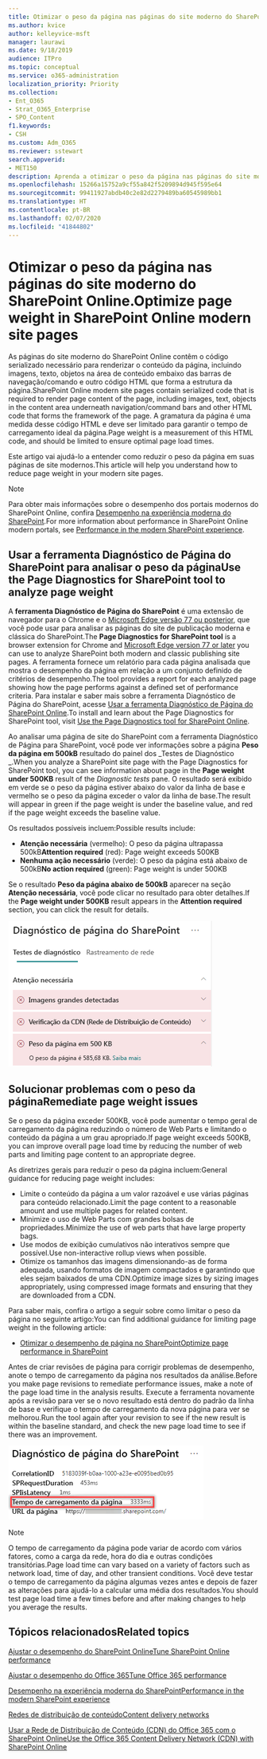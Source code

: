 ```yaml
---
title: Otimizar o peso da página nas páginas do site moderno do SharePoint Online.
ms.author: kvice
author: kelleyvice-msft
manager: laurawi
ms.date: 9/18/2019
audience: ITPro
ms.topic: conceptual
ms.service: o365-administration
localization_priority: Priority
ms.collection:
- Ent_O365
- Strat_O365_Enterprise
- SPO_Content
f1.keywords:
- CSH
ms.custom: Adm_O365
ms.reviewer: sstewart
search.appverid:
- MET150
description: Aprenda a otimizar o peso da página nas páginas do site moderno do SharePoint Online.
ms.openlocfilehash: 15266a15752a9cf55a842f5209894d945f595e64
ms.sourcegitcommit: 99411927abdb40c2e82d2279489ba60545989bb1
ms.translationtype: HT
ms.contentlocale: pt-BR
ms.lasthandoff: 02/07/2020
ms.locfileid: "41844802"
---
```

# <a name="optimize-page-weight-in-sharepoint-online-modern-site-pages"></a><span data-ttu-id="0429a-103">Otimizar o peso da página nas páginas do site moderno do SharePoint Online.</span><span class="sxs-lookup"><span data-stu-id="0429a-103">Optimize page weight in SharePoint Online modern site pages</span></span>

<span data-ttu-id="0429a-104">As páginas do site moderno do SharePoint Online contêm o código serializado necessário para renderizar o conteúdo da página, incluindo imagens, texto, objetos na área de conteúdo embaixo das barras de navegação/comando e outro código HTML que forma a estrutura da página.</span><span class="sxs-lookup"><span data-stu-id="0429a-104">SharePoint Online modern site pages contain serialized code that is required to render page content of the page, including images, text, objects in the content area underneath navigation/command bars and other HTML code that forms the framework of the page.</span></span> <span data-ttu-id="0429a-105">A gramatura da página é uma medida desse código HTML e deve ser limitado para garantir o tempo de carregamento ideal da página.</span><span class="sxs-lookup"><span data-stu-id="0429a-105">Page weight is a measurement of this HTML code, and should be limited to ensure optimal page load times.</span></span>

<span data-ttu-id="0429a-106">Este artigo vai ajudá-lo a entender como reduzir o peso da página em suas páginas de site modernos.</span><span class="sxs-lookup"><span data-stu-id="0429a-106">This article will help you understand how to reduce page weight in your modern site pages.</span></span>

>[!NOTE]
><span data-ttu-id="0429a-107">Para obter mais informações sobre o desempenho dos portais modernos do SharePoint Online, confira [Desempenho na experiência moderna do SharePoint](https://docs.microsoft.com/sharepoint/modern-experience-performance).</span><span class="sxs-lookup"><span data-stu-id="0429a-107">For more information about performance in SharePoint Online modern portals, see [Performance in the modern SharePoint experience](https://docs.microsoft.com/sharepoint/modern-experience-performance).</span></span>

## <a name="use-the-page-diagnostics-for-sharepoint-tool-to-analyze-page-weight"></a><span data-ttu-id="0429a-108">Usar a ferramenta Diagnóstico de Página do SharePoint para analisar o peso da página</span><span class="sxs-lookup"><span data-stu-id="0429a-108">Use the Page Diagnostics for SharePoint tool to analyze page weight</span></span>

<span data-ttu-id="0429a-109">A **ferramenta Diagnóstico de Página do SharePoint** é uma extensão de navegador para o Chrome e o [Microsoft Edge versão 77 ou posterior](https://www.microsoftedgeinsider.com/download?form=MI13E8&OCID=MI13E8), que você pode usar para analisar as páginas do site de publicação moderna e clássica do SharePoint.</span><span class="sxs-lookup"><span data-stu-id="0429a-109">The **Page Diagnostics for SharePoint tool** is a browser extension for Chrome and [Microsoft Edge version 77 or later](https://www.microsoftedgeinsider.com/download?form=MI13E8&OCID=MI13E8) you can use to analyze SharePoint both modern and classic publishing site pages.</span></span> <span data-ttu-id="0429a-110">A ferramenta fornece um relatório para cada página analisada que mostra o desempenho da página em relação a um conjunto definido de critérios de desempenho.</span><span class="sxs-lookup"><span data-stu-id="0429a-110">The tool provides a report for each analyzed page showing how the page performs against a defined set of performance criteria.</span></span> <span data-ttu-id="0429a-111">Para instalar e saber mais sobre a ferramenta Diagnóstico de Página do SharePoint, acesse [Usar a ferramenta Diagnóstico de Página do SharePoint Online](page-diagnostics-for-spo.md).</span><span class="sxs-lookup"><span data-stu-id="0429a-111">To install and learn about the Page Diagnostics for SharePoint tool, visit [Use the Page Diagnostics tool for SharePoint Online](page-diagnostics-for-spo.md).</span></span>

<span data-ttu-id="0429a-112">Ao analisar uma página de site do SharePoint com a ferramenta Diagnóstico de Página para SharePoint, você pode ver informações sobre a página **Peso da página em 500kB** resultado do painel dos _Testes de Diagnóstico _.</span><span class="sxs-lookup"><span data-stu-id="0429a-112">When you analyze a SharePoint site page with the Page Diagnostics for SharePoint tool, you can see information about page in the **Page weight under 500KB** result of the _Diagnostic tests_ pane.</span></span> <span data-ttu-id="0429a-113">O resultado será exibido em verde se o peso da página estiver abaixo do valor da linha de base e vermelho se o peso da página exceder o valor da linha de base.</span><span class="sxs-lookup"><span data-stu-id="0429a-113">The result will appear in green if the page weight is under the baseline value, and red if the page weight exceeds the baseline value.</span></span>

<span data-ttu-id="0429a-114">Os resultados possíveis incluem:</span><span class="sxs-lookup"><span data-stu-id="0429a-114">Possible results include:</span></span>

- <span data-ttu-id="0429a-115">**Atenção necessária** (vermelho): O peso da página ultrapassa 500kB</span><span class="sxs-lookup"><span data-stu-id="0429a-115">**Attention required** (red): Page weight exceeds 500KB</span></span>
- <span data-ttu-id="0429a-116">**Nenhuma ação necessário** (verde): O peso da página está abaixo de 500kB</span><span class="sxs-lookup"><span data-stu-id="0429a-116">**No action required** (green): Page weight is under 500KB</span></span>

<span data-ttu-id="0429a-117">Se o resultado **Peso da página abaixo de 500kB** aparecer na seção **Atenção necessária**, você pode clicar no resultado para obter detalhes.</span><span class="sxs-lookup"><span data-stu-id="0429a-117">If the **Page weight under 500KB** result appears in the **Attention required** section, you can click the result for details.</span></span>

![Solicitações para resultados do SharePoint](media/modern-portal-optimization/pagediag-page-weight.png)

## <a name="remediate-page-weight-issues"></a><span data-ttu-id="0429a-119">Solucionar problemas com o peso da página</span><span class="sxs-lookup"><span data-stu-id="0429a-119">Remediate page weight issues</span></span>

<span data-ttu-id="0429a-120">Se o peso da página exceder 500KB, você pode aumentar o tempo geral de carregamento da página reduzindo o número de Web Parts e limitando o conteúdo da página a um grau apropriado.</span><span class="sxs-lookup"><span data-stu-id="0429a-120">If page weight exceeds 500KB, you can improve overall page load time by reducing the number of web parts and limiting page content to an appropriate degree.</span></span>

<span data-ttu-id="0429a-121">As diretrizes gerais para reduzir o peso da página incluem:</span><span class="sxs-lookup"><span data-stu-id="0429a-121">General guidance for reducing page weight includes:</span></span>

- <span data-ttu-id="0429a-122">Limite o conteúdo da página a um valor razoável e use várias páginas para conteúdo relacionado.</span><span class="sxs-lookup"><span data-stu-id="0429a-122">Limit the page content to a reasonable amount and use multiple pages for related content.</span></span>
- <span data-ttu-id="0429a-123">Minimize o uso de Web Parts com grandes bolsas de propriedades.</span><span class="sxs-lookup"><span data-stu-id="0429a-123">Minimize the use of web parts that have large property bags.</span></span>
- <span data-ttu-id="0429a-124">Use modos de exibição cumulativos não interativos sempre que possível.</span><span class="sxs-lookup"><span data-stu-id="0429a-124">Use non-interactive rollup views when possible.</span></span>
- <span data-ttu-id="0429a-125">Otimize os tamanhos das imagens dimensionando-as de forma adequada, usando formatos de imagem compactados e garantindo que eles sejam baixados de uma CDN.</span><span class="sxs-lookup"><span data-stu-id="0429a-125">Optimize image sizes by sizing images appropriately, using compressed image formats and ensuring that they are downloaded from a CDN.</span></span>

<span data-ttu-id="0429a-126">Para saber mais, confira o artigo a seguir sobre como limitar o peso da página no seguinte artigo:</span><span class="sxs-lookup"><span data-stu-id="0429a-126">You can find additional guidance for limiting page weight in the following article:</span></span>

- [<span data-ttu-id="0429a-127">Otimizar o desempenho de página no SharePoint</span><span class="sxs-lookup"><span data-stu-id="0429a-127">Optimize page performance in SharePoint</span></span>](https://docs.microsoft.com/sharepoint/dev/general-development/optimize-page-performance-in-sharepoint)

<span data-ttu-id="0429a-128">Antes de criar revisões de página para corrigir problemas de desempenho, anote o tempo de carregamento da página nos resultados da análise.</span><span class="sxs-lookup"><span data-stu-id="0429a-128">Before you make page revisions to remediate performance issues, make a note of the page load time in the analysis results.</span></span> <span data-ttu-id="0429a-129">Execute a ferramenta novamente após a revisão para ver se o novo resultado está dentro do padrão da linha de base e verifique o tempo de carregamento da nova página para ver se melhorou.</span><span class="sxs-lookup"><span data-stu-id="0429a-129">Run the tool again after your revision to see if the new result is within the baseline standard, and check the new page load time to see if there was an improvement.</span></span>

![Resultados do tempo de carregamento da página](media/modern-portal-optimization/pagediag-page-load-time.png)

>[!NOTE]
><span data-ttu-id="0429a-131">O tempo de carregamento da página pode variar de acordo com vários fatores, como a carga da rede, hora do dia e outras condições transitórias.</span><span class="sxs-lookup"><span data-stu-id="0429a-131">Page load time can vary based on a variety of factors such as network load, time of day, and other transient conditions.</span></span> <span data-ttu-id="0429a-132">Você deve testar o tempo de carregamento da página algumas vezes antes e depois de fazer as alterações para ajudá-lo a calcular uma média dos resultados.</span><span class="sxs-lookup"><span data-stu-id="0429a-132">You should test page load time a few times before and after making changes to help you average the results.</span></span>

## <a name="related-topics"></a><span data-ttu-id="0429a-133">Tópicos relacionados</span><span class="sxs-lookup"><span data-stu-id="0429a-133">Related topics</span></span>

[<span data-ttu-id="0429a-134">Ajustar o desempenho do SharePoint Online</span><span class="sxs-lookup"><span data-stu-id="0429a-134">Tune SharePoint Online performance</span></span>](tune-sharepoint-online-performance.md)

[<span data-ttu-id="0429a-135">Ajustar o desempenho do Office 365</span><span class="sxs-lookup"><span data-stu-id="0429a-135">Tune Office 365 performance</span></span>](tune-office-365-performance.md)

[<span data-ttu-id="0429a-136">Desempenho na experiência moderna do SharePoint</span><span class="sxs-lookup"><span data-stu-id="0429a-136">Performance in the modern SharePoint experience</span></span>](https://docs.microsoft.com/sharepoint/modern-experience-performance)

[<span data-ttu-id="0429a-137">Redes de distribuição de conteúdo</span><span class="sxs-lookup"><span data-stu-id="0429a-137">Content delivery networks</span></span>](content-delivery-networks.md)

[<span data-ttu-id="0429a-138">Usar a Rede de Distribuição de Conteúdo (CDN) do Office 365 com o SharePoint Online</span><span class="sxs-lookup"><span data-stu-id="0429a-138">Use the Office 365 Content Delivery Network (CDN) with SharePoint Online</span></span>](use-office-365-cdn-with-spo.md)
